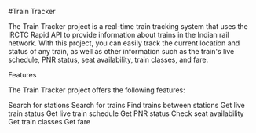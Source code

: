 #Train Tracker 

The Train Tracker project is a real-time train tracking system that uses the IRCTC Rapid API to provide information about trains in the Indian rail network. With this project, you can easily track the current location and status of any train, as well as other information such as the train's live schedule, PNR status, seat availability, train classes, and fare.

Features

The Train Tracker project offers the following features:

Search for stations
Search for trains
Find trains between stations
Get live train status
Get live train schedule
Get PNR status
Check seat availability
Get train classes
Get fare


